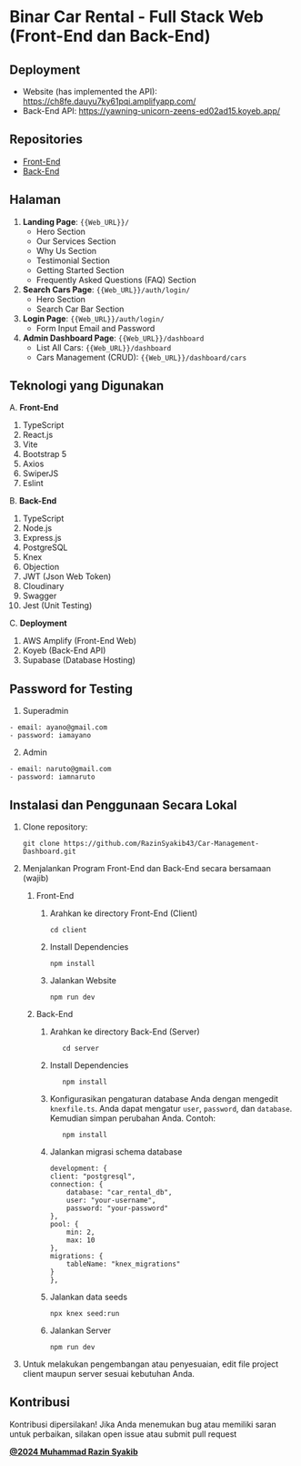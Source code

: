 # Binar Car Rental - Full Stack Web (Front-End dan Back-End)

## Deployment
- Website (has implemented the API): https://ch8fe.dauyu7ky61pqi.amplifyapp.com/
- Back-End API: https://yawning-unicorn-zeens-ed02ad15.koyeb.app/

## Repositories
- [Front-End](https://github.com/RazinSyakib43/Car-Management-Dashboard/tree/Challenge_8-(FE))
- [Back-End](https://github.com/RazinSyakib43/Car-Management-Dashboard/tree/Challenge_8-(BE))

## Halaman

1. **Landing Page**: ``{{Web_URL}}/``
   - Hero Section
   - Our Services Section
   - Why Us Section
   - Testimonial Section
   - Getting Started Section
   - Frequently Asked Questions (FAQ) Section
2. **Search Cars Page**: ``{{Web_URL}}/auth/login/``
   - Hero Section
   - Search Car Bar Section
3. **Login Page**: ``{{Web_URL}}/auth/login/``
   - Form Input Email and Password
4. **Admin Dashboard Page**: ``{{Web_URL}}/dashboard``
   * List All Cars: ``{{Web_URL}}/dashboard``
   * Cars Management (CRUD): ``{{Web_URL}}/dashboard/cars``

## Teknologi yang Digunakan

A. **Front-End**
1. TypeScript
2. React.js
3. Vite
4. Bootstrap 5
5. Axios
6. SwiperJS
7. Eslint

B. **Back-End**
1. TypeScript
2. Node.js
3. Express.js
4. PostgreSQL
5. Knex
6. Objection
7. JWT (Json Web Token)
8. Cloudinary
9. Swagger
10. Jest (Unit Testing)

C. **Deployment**
1. AWS Amplify (Front-End Web)
2. Koyeb (Back-End API)
3. Supabase (Database Hosting)

## Password for Testing

1. Superadmin

```
- email: ayano@gmail.com
- password: iamayano
```

2. Admin

```
- email: naruto@gmail.com
- password: iamnaruto
```

## Instalasi dan Penggunaan Secara Lokal

1. Clone repository:

   ```
   git clone https://github.com/RazinSyakib43/Car-Management-Dashboard.git
   ```
2. Menjalankan Program Front-End dan Back-End secara bersamaan (wajib)

   1. Front-End

      1. Arahkan ke directory Front-End (Client)

         ```
         cd client
         ```
      2. Install Dependencies

         ```
         npm install
         ```
      3. Jalankan Website

         ```
         npm run dev
         ```
   2. Back-End

      1. Arahkan ke directory Back-End (Server)

         ```
            cd server
         ```
      2. Install Dependencies

         ```
            npm install
         ```
      3. Konfigurasikan pengaturan database Anda dengan mengedit `knexfile.ts`. Anda dapat mengatur `user`, `password`, dan `database`. Kemudian simpan perubahan Anda. Contoh:
         ```
            npm install
         ```
      4. Jalankan migrasi schema database
            ```
            development: {
            client: "postgresql",
            connection: {
                database: "car_rental_db",
                user: "your-username",
                password: "your-password"
            },
            pool: {
                min: 2,
                max: 10
            },
            migrations: {
                tableName: "knex_migrations"
            }
            },
            ```
      6. Jalankan data seeds
            ```
            npx knex seed:run
            ```
      7. Jalankan Server
         ```
         npm run dev
         ```


3. Untuk melakukan pengembangan atau penyesuaian, edit file project client maupun server sesuai kebutuhan Anda.

## Kontribusi

Kontribusi dipersilakan! Jika Anda menemukan bug atau memiliki saran untuk perbaikan, silakan open issue atau submit pull request

[**@2024 Muhammad Razin Syakib**](https://www.linkedin.com/in/muhammad-razin-syakib/)
